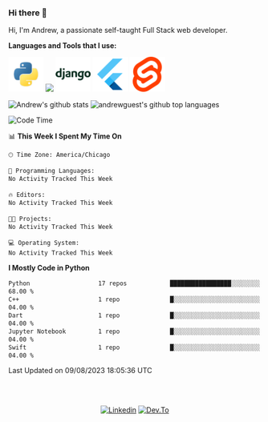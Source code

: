 ### Hi there 👋

Hi, I'm Andrew, a passionate self-taught Full Stack web developer.

**Languages and Tools that I use:**  

<code><img height="70" src="https://raw.githubusercontent.com/github/explore/80688e429a7d4ef2fca1e82350fe8e3517d3494d/topics/python/python.png"></code>
<code><img height="70" src="https://fastapi.tiangolo.com/img/logo-margin/logo-teal.png"></code>
<code><img height="70" src="https://raw.githubusercontent.com/github/explore/7456fdff59816d37ef383a6c8f32a26ff7332db2/topics/django/django.png"></code>
<code><img height="70" src="https://raw.githubusercontent.com/github/explore/cebd63002168a05a6a642f309227eefeccd92950/topics/flutter/flutter.png"></code>
<code><img height="70" src="https://raw.githubusercontent.com/github/explore/42198dc9113595ddd22cc12771bb719c8cf08b67/topics/svelte/svelte.png"></code>

![Andrew's github stats](https://github-readme-stats.vercel.app/api?username=andrewguest&show_icons=true&theme=vue-dark&count_private=true)
<img height="180em" src="https://github-readme-stats.vercel.app/api/top-langs/?username=andrewguest&theme=vue-dark&layout=compact" alt="andrewguest's github top languages" />

<!--START_SECTION:waka-->
![Code Time](http://img.shields.io/badge/Code%20Time-1%2C164%20hrs%2039%20mins-blue)

📊 **This Week I Spent My Time On** 

```text
🕑︎ Time Zone: America/Chicago

💬 Programming Languages: 
No Activity Tracked This Week

🔥 Editors: 
No Activity Tracked This Week

🐱‍💻 Projects: 
No Activity Tracked This Week

💻 Operating System: 
No Activity Tracked This Week
```

**I Mostly Code in Python** 

```text
Python                   17 repos            █████████████████░░░░░░░░   68.00 % 
C++                      1 repo              █░░░░░░░░░░░░░░░░░░░░░░░░   04.00 % 
Dart                     1 repo              █░░░░░░░░░░░░░░░░░░░░░░░░   04.00 % 
Jupyter Notebook         1 repo              █░░░░░░░░░░░░░░░░░░░░░░░░   04.00 % 
Swift                    1 repo              █░░░░░░░░░░░░░░░░░░░░░░░░   04.00 % 
```




 Last Updated on 09/08/2023 18:05:36 UTC
<!--END_SECTION:waka-->

<br><br>
<p align="center">
   <a href="https://www.linkedin.com/in/andrew-guest-a891759a" target="_blank"><img src="https://img.shields.io/badge/LinkedIn-0077B5?style=for-the-badge&logo=linkedin&logoColor=white" alt="Linkedin"></a>
  <a href="https://dev.to/aguest" target="_blank"><img src="https://img.shields.io/badge/Dev.to-0A0A0A?style=for-the-badge&logo=dev%2Eto&logoColor=white" alt="Dev.To"></a>
</p>
